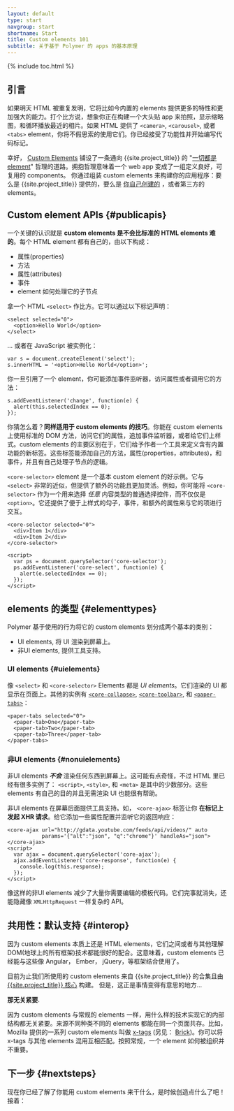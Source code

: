 ```yaml
---
layout: default
type: start
navgroup: start
shortname: Start
title: Custom elements 101
subtitle: 关于基于 Polymer 的 apps 的基本原理
---
```


{% include toc.html %}

## 引言

如果明天 HTML 被重复发明，它将比如今内置的 elements 提供更多的特性和更加强大的能力。打个比方说，想象你正在构建一个大头贴 app 来拍照，显示缩略图，和循环播放最近的相片。如果 HTML 提供了 `<camera>`, `<carousel>`, 或者 `<tabs>` element，你将不假思索的使用它们。你已经接受了功能性并开始编写代码标记。


幸好， [Custom Elements](/platform/custom-elements.html) 铺设了一条通向 {{site.project_title}} 的 "[一切都是 element](/docs/start/everything.html#everythingis)" 哲理的道路。拥抱哲理意味着一个 web app 变成了一组定义良好，可复用的 components。
你通过组装 custom elements 来构建你的应用程序：要么是 {{site.project_title}} 提供的，要么是 [你自己创建的](/docs/start/creatingelements.html) ，或者第三方的 elements。

## Custom element APIs {#publicapis}

一个关键的认识就是 **custom elements 是不会比标准的 HTML elements 难的**。每个 HTML  element 都有自己的，由以下构成：

- 属性(properties)
- 方法
- 属性(attributes)
- 事件
- element 如何处理它的子节点

拿一个 HTML `<select>` 作比方。它可以通过以下标记声明：

    <select selected="0">
      <option>Hello World</option>
    </select>

… 或者在 JavaScript 被实例化：

    var s = document.createElement('select');
    s.innerHTML = '<option>Hello World</option>';

你一旦引用了一个 element，你可能添加事件监听器，访问属性或者调用它的方法：

    s.addEventListener('change', function(e) {
      alert(this.selectedIndex == 0);
    });

你猜怎么着？**同样适用于 custom elements 的技巧**。你能在 custom elements 上使用标准的 DOM 方法，访问它们的属性，追加事件监听器，或者给它们上样式。custom elements 的主要区别在于，它们给予作者一个工具来定义含有内置功能的新标签。这些标签能添加自己的方法，属性(properties，attributes)，和事件，并且有自己处理子节点的逻辑。

`<core-selector>` element 是一个基本 custom element 的好示例。它与 `<select>` 非常的近似，但提供了额外的功能且更加灵活。例如，你可能将 `<core-selector>` 作为一个用来选择 _任意_ 内容类型的普通选择控件，而不仅仅是 `<option>`。它还提供了便于上样式的勾子，事件，和额外的属性来与它的项进行交互。

    <core-selector selected="0">
      <div>Item 1</div>
      <div>Item 2</div>
    </core-selector>

    <script>
      var ps = document.querySelector('core-selector');
      ps.addEventListener('core-select', function(e) {
        alert(e.selectedIndex == 0);
      });
    </script>

## elements 的类型 {#elementtypes}

Polymer 基于使用的行为将它的 custom  elements 划分成两个基本的类别：

- UI elements, 将 UI 渲染到屏幕上。
- 非UI elements, 提供工具支持。 

###  UI elements {#uielements}

像 `<select>` 和 `<core-selector>` Elements 都是 _UI elements_。它们渲染的 UI 都显示在页面上。其他的实例有 [`<core-collapse>`](/components/core-docs/index.html#core-collapse), [`<core-toolbar>`](/components/core-docs/index.html#core-toolbar), 和 [`<paper-tabs>`](/components/paper-docs/index.html#paper-tabs)：

    <paper-tabs selected="0">
      <paper-tab>One</paper-tab>
      <paper-tab>Two</paper-tab>
      <paper-tab>Three</paper-tab>
    </paper-tabs>

<!-- 
<iframe src="/components/paper-tabs/demo.html" style="border:none;height:80px;width:100%;"></iframe> -->

### 非UI elements {#nonuielements}

非UI elements _**不会**_ 渲染任何东西到屏幕上。这可能有点奇怪，不过 HTML 里已经有很多实例了： `<script>`, `<style>`, 和 `<meta>` 是其中的少数部分。这些 elements 有自己的目的并且无需渲染 UI 也能很有帮助。

非UI elements 在屏幕后面提供工具支持。如， `<core-ajax>` 标签让你 **在标记上发起 XHR 请求**。给它添加一些属性配置并监听它的返回响应：

    <core-ajax url="http://gdata.youtube.com/feeds/api/videos/" auto
               params='{"alt":"json", "q":"chrome"}' handleAs="json"></core-ajax>
    <script>
      var ajax = document.querySelector('core-ajax');
      ajax.addEventListener('core-response', function(e) {
        console.log(this.response);
      });
    </script>

像这样的非UI elements 减少了大量你需要编辑的模板代码。它们完事就消失，还能隐藏像 `XMLHttpRequest` 一样复杂的 API。

## 共用性：默认支持 {#interop}

因为 custom elements 本质上还是 HTML elements，它们之间或者与其他理解 DOM(地球上的所有框架)技术都能很好的配合。这意味着，custom elements 已经能与这些像 Angular， Ember， jQuery，等框架结合使用了。


目前为止我们所使用的 custom elements 来自 {{site.project_title}} 的合集且由 [{{site.project_title}} 核心](/docs/polymer/polymer.html) 构建。 
但是，这正是事情变得有意思的地方...

**那无关紧要**.

因为 custom elements 与常规的 elements 一样，用什么样的技术实现它的内部结构都无关紧要。来源不同种类不同的 elements 都能在同一个页面共存。比如，Mozilla 提供的一系列  custom elements 叫做 [x-tags](http://x-tags.org/) (另见： [Brick](http://mozilla.github.io/brick/))。你可以将  x-tags 与其他 elements 混用互相匹配。按照常规，一个 element 如何被组织并不重要。

## 下一步 {#nextsteps}

现在你已经了解了你能用 custom elements 来干什么，是时候创造点什么了吧！接着：

<a href="/docs/start/usingelements.html">
  <paper-button icon="arrow-forward" label="使用 elements" raisedButton></paper-button>
</a>
